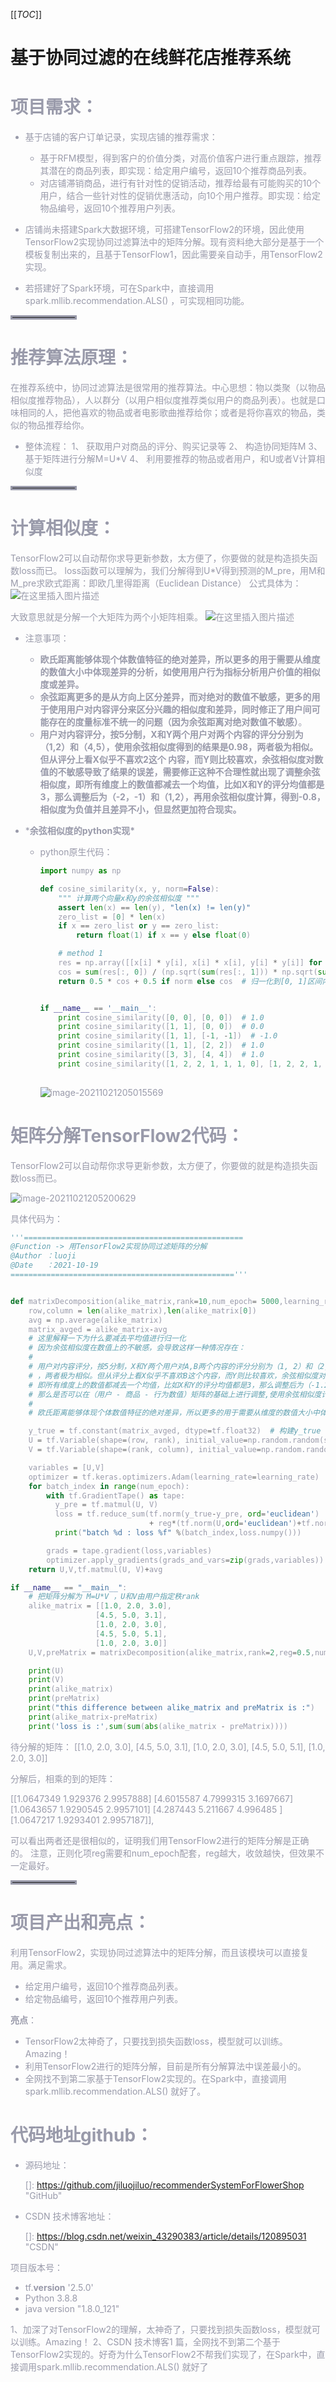 [[_TOC_]]

# 基于协同过滤的在线鲜花店推荐系统

<font color=#999AAA >

# 项目需求：

<font color=#999AAA >

* 基于店铺的客户订单记录，实现店铺的推荐需求：
  * 基于RFM模型，得到客户的价值分类，对高价值客户进行重点跟踪，推荐其潜在的商品列表，即实现：给定用户编号，返回10个推荐商品列表。
  * 对店铺滞销商品，进行有针对性的促销活动，推荐给最有可能购买的10个用户，结合一些针对性的促销优惠活动，向10个用户推荐。即实现：给定物品编号，返回10个推荐用户列表。

* 店铺尚未搭建Spark大数据环境，可搭建TensorFlow2的环境，因此使用TensorFlow2实现协同过滤算法中的矩阵分解。现有资料绝大部分是基于一个模板复制出来的，且基于TensorFlow1，因此需要亲自动手，用TensorFlow2实现。

* 若搭建好了Spark环境，可在Spark中，直接调用spark.mllib.recommendation.ALS() ，可实现相同功能。
<hr style=" border:solid; width:100px; height:1px;" color=#000000 size=1">

# 推荐算法原理：

<font color=#999AAA >在推荐系统中，协同过滤算法是很常用的推荐算法。中心思想：物以类聚（以物品相似度推荐物品），人以群分（以用户相似度推荐类似用户的商品列表）。也就是口味相同的人，把他喜欢的物品或者电影歌曲推荐给你；或者是将你喜欢的物品，类似的物品推荐给你。

* 整体流程：
  1、 获取用户对商品的评分、购买记录等
  2、 构造协同矩阵M
  3、 基于矩阵进行分解M=U*V
  4、 利用要推荐的物品或者用户，和U或者V计算相似度

<hr style=" border:solid; width:100px; height:1px;" color=#000000 size=1">

# 计算相似度：

<font color=#999AAA >TensorFlow2可以自动帮你求导更新参数，太方便了，你要做的就是构造损失函数loss而已。
loss函数可以理解为，我们分解得到U*V得到预测的M_pre，用M和M_pre求欧式距离：即欧几里得距离（Euclidean Distance）
公式具体为：
![在这里插入图片描述](https://img-blog.csdnimg.cn/2543ccfd3b85495ebfe5ac9bb10549f8.jpg?x-oss-process=image/watermark,type_ZHJvaWRzYW5zZmFsbGJhY2s,shadow_50,text_Q1NETiBA5rWq5ryr55qE5pWw5o2u5YiG5p6Q,size_18,color_FFFFFF,t_70,g_se,x_16#pic_center)

大致意思就是分解一个大矩阵为两个小矩阵相乘。
![在这里插入图片描述](https://img-blog.csdnimg.cn/447e4dde48ae43368127d33003b4717d.jpg?x-oss-process=image/watermark,type_ZHJvaWRzYW5zZmFsbGJhY2s,shadow_50,text_Q1NETiBA5rWq5ryr55qE5pWw5o2u5YiG5p6Q,size_18,color_FFFFFF,t_70,g_se,x_16#pic_center)

* 注意事项：

  * **欧氏距离能够体现个体数值特征的绝对差异，所以更多的用于需要从维度的数值大小中体现差异的分析，如使用用户行为指标分析用户价值的相似度或差异。**
  * **余弦距离更多的是从方向上区分差异，而对绝对的数值不敏感，更多的用于使用用户对内容评分来区分兴趣的相似度和差异，同时修正了用户间可能存在的度量标准不统一的问题（因为余弦距离对绝对数值不敏感）**。
  * **用户对内容评分，按5分制，X和Y两个用户对两个内容的评分分别为（1,2）和（4,5），使用余弦相似度得到的结果是0.98，两者极为相似。但从评分上看X似乎不喜欢2这个 内容，而Y则比较喜欢，余弦相似度对数值的不敏感导致了结果的误差，需要修正这种不合理性就出现了调整余弦相似度，即所有维度上的数值都减去一个均值，比如X和Y的评分均值都是3，那么调整后为（-2，-1）和（1,2），再用余弦相似度计算，得到-0.8，相似度为负值并且差异不小，但显然更加符合现实。**

* ***余弦相似度的python实现\***

  * python原生代码：

    ```python
    import numpy as np
    
    def cosine_similarity(x, y, norm=False):
        """ 计算两个向量x和y的余弦相似度 """
        assert len(x) == len(y), "len(x) != len(y)"
        zero_list = [0] * len(x)
        if x == zero_list or y == zero_list:
            return float(1) if x == y else float(0)
    
        # method 1
        res = np.array([[x[i] * y[i], x[i] * x[i], y[i] * y[i]] for i in range(len(x))])
        cos = sum(res[:, 0]) / (np.sqrt(sum(res[:, 1])) * np.sqrt(sum(res[:, 2])))
        return 0.5 * cos + 0.5 if norm else cos  # 归一化到[0, 1]区间内
    
    
    if __name__ == '__main__':
        print cosine_similarity([0, 0], [0, 0])  # 1.0
        print cosine_similarity([1, 1], [0, 0])  # 0.0
        print cosine_similarity([1, 1], [-1, -1])  # -1.0
        print cosine_similarity([1, 1], [2, 2])  # 1.0
        print cosine_similarity([3, 3], [4, 4])  # 1.0
        print cosine_similarity([1, 2, 2, 1, 1, 1, 0], [1, 2, 2, 1, 1, 2, 1])  # 0.938194187433
        
    ```

    ![image-20211021205015569](C:\Users\luoji\AppData\Roaming\Typora\typora-user-images\image-20211021205015569.png)

# 矩阵分解TensorFlow2代码：

<font color=#999AAA >TensorFlow2可以自动帮你求导更新参数，太方便了，你要做的就是构造损失函数loss而已。

![image-20211021205200629](C:\Users\luoji\AppData\Roaming\Typora\typora-user-images\image-20211021205200629.png)

具体代码为：

```python
'''=================================================
@Function -> 用TensorFlow2实现协同过滤矩阵的分解
@Author ：luoji
@Date   ：2021-10-19
=================================================='''


def matrixDecomposition(alike_matrix,rank=10,num_epoch= 5000,learning_rate=0.001,reg=0.01):
    row,column = len(alike_matrix),len(alike_matrix[0])
    avg = np.average(alike_matrix)
    matrix_avged = alike_matrix-avg
    # 这里解释一下为什么要减去平均值进行归一化
    # 因为余弦相似度在数值上的不敏感，会导致这样一种情况存在：
    #
    # 用户对内容评分，按5分制，X和Y两个用户对A,B两个内容的评分分别为（1, 2）和（2, 4），使用余弦相似度得到的结果是1
    # ，两者极为相似。但从评分上看X似乎不喜欢B这个内容，而Y则比较喜欢，余弦相似度对数值的不敏感导致了结果的误差，需要修正这种不合理性就出现了调整余弦相似度，
    # 即所有维度上的数值都减去一个均值，比如X和Y的评分均值都是3，那么调整后为（-1.25，-0.25）和（0.25, 1.25），再用余弦相似度计算，得到 -0.38，相似度为负值并且差异不小，但显然更加符合现实。
    # 那么是否可以在（用户 - 商品 - 行为数值）矩阵的基础上进行调整,使用余弦相似度计算比普通余弦夹角算法要强。
    #
    # 欧氏距离能够体现个体数值特征的绝对差异，所以更多的用于需要从维度的数值大小中体现差异的分析，如使用用户行为指标分析用户价值的相似度或差异。

    y_true = tf.constant(matrix_avged, dtype=tf.float32)  # 构建y_true
    U = tf.Variable(shape=(row, rank), initial_value=np.random.random(size=(row, rank)),dtype=tf.float32)  # 构建一个变量U，代表user权重矩阵
    V = tf.Variable(shape=(rank, column), initial_value=np.random.random(size=(rank, column)),dtype=tf.float32)  # 构建一个变量，代表权重矩阵，初始化为0

    variables = [U,V]
    optimizer = tf.keras.optimizers.Adam(learning_rate=learning_rate)
    for batch_index in range(num_epoch):
        with tf.GradientTape() as tape:
          y_pre = tf.matmul(U, V)
          loss = tf.reduce_sum(tf.norm(y_true-y_pre, ord='euclidean')
                               + reg*(tf.norm(U,ord='euclidean')+tf.norm(V,ord='euclidean')))  #正则化项
          print("batch %d : loss %f" %(batch_index,loss.numpy()))

        grads = tape.gradient(loss,variables)
        optimizer.apply_gradients(grads_and_vars=zip(grads,variables))
    return U,V,tf.matmul(U, V)+avg

if __name__ == "__main__":
    # 把矩阵分解为 M=U*V ，U和V由用户指定秩rank
    alike_matrix = [[1.0, 2.0, 3.0],
                   [4.5, 5.0, 3.1],
                   [1.0, 2.0, 3.0],
                   [4.5, 5.0, 5.1],
                   [1.0, 2.0, 3.0]]
    U,V,preMatrix = matrixDecomposition(alike_matrix,rank=2,reg=0.5,num_epoch=2000) # reg 减小则num_epoch需增大

    print(U)
    print(V)
    print(alike_matrix)
    print(preMatrix)
    print("this difference between alike_matrix and preMatrix is :")
    print(alike_matrix-preMatrix)
    print('loss is :',sum(sum(abs(alike_matrix - preMatrix))))
```

待分解的矩阵：
[[1.0, 2.0, 3.0],
                   [4.5, 5.0, 3.1],
                   [1.0, 2.0, 3.0],
                   [4.5, 5.0, 5.1],
                   [1.0, 2.0, 3.0]]

分解后，相乘的到的矩阵：

[[1.0647349 1.929376  2.9957888]
 [4.6015587 4.7999315 3.1697667]
 [1.0643657 1.9290545 2.9957101]
 [4.287443  5.211667  4.996485 ]
 [1.0647217 1.9293401 2.9957187]],

可以看出两者还是很相似的，证明我们用TensorFlow2进行的矩阵分解是正确的。
注意，正则化项reg需要和num_epoch配套，reg越大，收敛越快，但效果不一定最好。
<hr style=" border:solid; width:100px; height:1px;" color=#000000 size=1">

# 项目产出和亮点：

<font color=#999AAA >利用TensorFlow2，实现协同过滤算法中的矩阵分解，而且该模块可以直接复用。满足需求。

* 给定用户编号，返回10个推荐商品列表。
* 给定物品编号，返回10个推荐用户列表。

**亮点**：

* TensorFlow2太神奇了，只要找到损失函数loss，模型就可以训练。Amazing！
* 利用TensorFlow2进行的矩阵分解，目前是所有分解算法中误差最小的。
* 全网找不到第二家基于TensorFlow2实现的。在Spark中，直接调用spark.mllib.recommendation.ALS() 就好了。

# 代码地址github：

<font color=#999AAA >

* 源码地址：

  []: https://github.com/jiluojiluo/recommenderSystemForFlowerShop	"GitHub"

  

* CSDN 技术博客地址：

  []: https://blog.csdn.net/weixin_43290383/article/details/120895031 "CSDN"

项目版本号：

* tf.__version__
  '2.5.0'
* Python 3.8.8
* java version "1.8.0_121"

1、加深了对TensorFlow2的理解，太神奇了，只要找到损失函数loss，模型就可以训练。Amazing！
2、CSDN 技术博客1 篇，全网找不到第二个基于TensorFlow2实现的。好奇为什么TensorFlow2不帮我们实现了，在Spark中，直接调用spark.mllib.recommendation.ALS() 就好了
